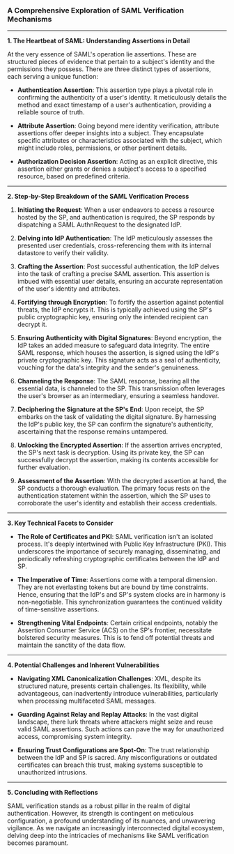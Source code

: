 ### A Comprehensive Exploration of SAML Verification Mechanisms

---

**1. The Heartbeat of SAML: Understanding Assertions in Detail**

At the very essence of SAML's operation lie assertions. These are structured pieces of evidence that pertain to a subject's identity and the permissions they possess. There are three distinct types of assertions, each serving a unique function:

- **Authentication Assertion**: This assertion type plays a pivotal role in confirming the authenticity of a user's identity. It meticulously details the method and exact timestamp of a user's authentication, providing a reliable source of truth.
  
- **Attribute Assertion**: Going beyond mere identity verification, attribute assertions offer deeper insights into a subject. They encapsulate specific attributes or characteristics associated with the subject, which might include roles, permissions, or other pertinent details.
  
- **Authorization Decision Assertion**: Acting as an explicit directive, this assertion either grants or denies a subject's access to a specified resource, based on predefined criteria.

---

**2. Step-by-Step Breakdown of the SAML Verification Process**

1. **Initiating the Request**: When a user endeavors to access a resource hosted by the SP, and authentication is required, the SP responds by dispatching a SAML AuthnRequest to the designated IdP.

2. **Delving into IdP Authentication**: The IdP meticulously assesses the presented user credentials, cross-referencing them with its internal datastore to verify their validity.

3. **Crafting the Assertion**: Post successful authentication, the IdP delves into the task of crafting a precise SAML assertion. This assertion is imbued with essential user details, ensuring an accurate representation of the user's identity and attributes.

4. **Fortifying through Encryption**: To fortify the assertion against potential threats, the IdP encrypts it. This is typically achieved using the SP's public cryptographic key, ensuring only the intended recipient can decrypt it.

5. **Ensuring Authenticity with Digital Signatures**: Beyond encryption, the IdP takes an added measure to safeguard data integrity. The entire SAML response, which houses the assertion, is signed using the IdP's private cryptographic key. This signature acts as a seal of authenticity, vouching for the data's integrity and the sender's genuineness.

6. **Channeling the Response**: The SAML response, bearing all the essential data, is channeled to the SP. This transmission often leverages the user's browser as an intermediary, ensuring a seamless handover.

7. **Deciphering the Signature at the SP's End**: Upon receipt, the SP embarks on the task of validating the digital signature. By harnessing the IdP's public key, the SP can confirm the signature's authenticity, ascertaining that the response remains untampered.

8. **Unlocking the Encrypted Assertion**: If the assertion arrives encrypted, the SP's next task is decryption. Using its private key, the SP can successfully decrypt the assertion, making its contents accessible for further evaluation.

9. **Assessment of the Assertion**: With the decrypted assertion at hand, the SP conducts a thorough evaluation. The primary focus rests on the authentication statement within the assertion, which the SP uses to corroborate the user's identity and establish their access credentials.

---

**3. Key Technical Facets to Consider**

- **The Role of Certificates and PKI**: SAML verification isn't an isolated process. It's deeply intertwined with Public Key Infrastructure (PKI). This underscores the importance of securely managing, disseminating, and periodically refreshing cryptographic certificates between the IdP and SP.

- **The Imperative of Time**: Assertions come with a temporal dimension. They are not everlasting tokens but are bound by time constraints. Hence, ensuring that the IdP's and SP's system clocks are in harmony is non-negotiable. This synchronization guarantees the continued validity of time-sensitive assertions.

- **Strengthening Vital Endpoints**: Certain critical endpoints, notably the Assertion Consumer Service (ACS) on the SP's frontier, necessitate bolstered security measures. This is to fend off potential threats and maintain the sanctity of the data flow.

---

**4. Potential Challenges and Inherent Vulnerabilities**

- **Navigating XML Canonicalization Challenges**: XML, despite its structured nature, presents certain challenges. Its flexibility, while advantageous, can inadvertently introduce vulnerabilities, particularly when processing multifaceted SAML messages.

- **Guarding Against Relay and Replay Attacks**: In the vast digital landscape, there lurk threats where attackers might seize and reuse valid SAML assertions. Such actions can pave the way for unauthorized access, compromising system integrity.

- **Ensuring Trust Configurations are Spot-On**: The trust relationship between the IdP and SP is sacred. Any misconfigurations or outdated certificates can breach this trust, making systems susceptible to unauthorized intrusions.

---

**5. Concluding with Reflections**

SAML verification stands as a robust pillar in the realm of digital authentication. However, its strength is contingent on meticulous configuration, a profound understanding of its nuances, and unwavering vigilance. As we navigate an increasingly interconnected digital ecosystem, delving deep into the intricacies of mechanisms like SAML verification becomes paramount.
